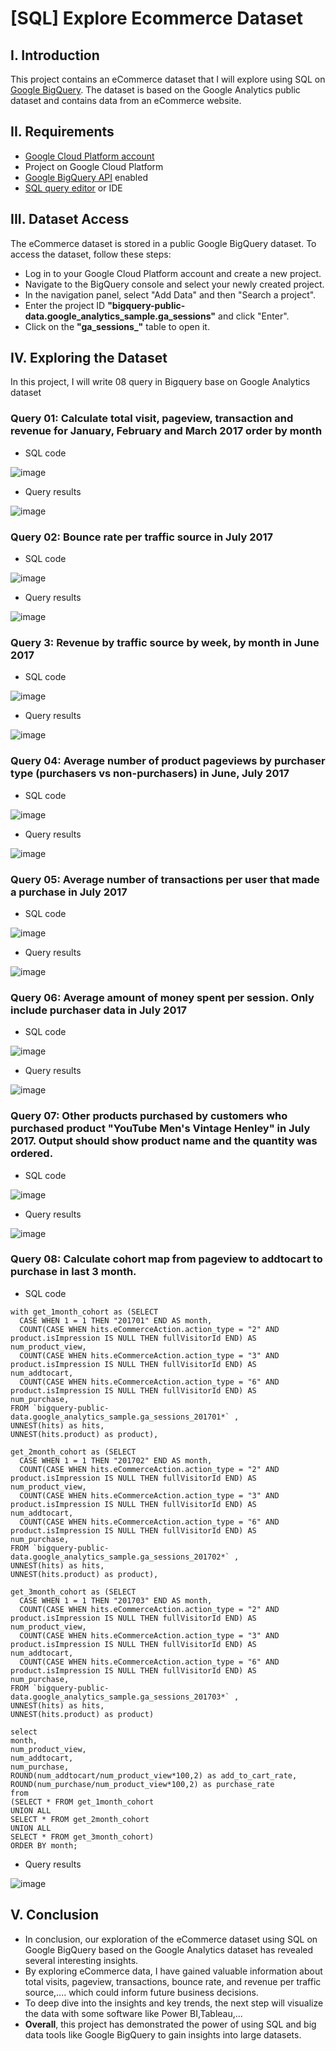 # [SQL] Explore Ecommerce Dataset
## I. Introduction
This project contains an eCommerce dataset that I will explore using SQL on [Google BigQuery](https://cloud.google.com/bigquery). The dataset is based on the Google Analytics public dataset and contains data from an eCommerce website.
## II. Requirements
* [Google Cloud Platform account](https://cloud.google.com)
* Project on Google Cloud Platform
* [Google BigQuery API](https://cloud.google.com/bigquery/docs/enable-transfer-service#:~:text=Enable%20the%20BigQuery%20Data%20Transfer%20Service,-Before%20you%20can&text=Open%20the%20BigQuery%20Data%20Transfer,Click%20the%20ENABLE%20button.) enabled
* [SQL query editor](https://cloud.google.com/monitoring/mql/query-editor) or IDE
## III. Dataset Access
The eCommerce dataset is stored in a public Google BigQuery dataset. To access the dataset, follow these steps:
* Log in to your Google Cloud Platform account and create a new project.
* Navigate to the BigQuery console and select your newly created project.
* In the navigation panel, select "Add Data" and then "Search a project".
* Enter the project ID **"bigquery-public-data.google_analytics_sample.ga_sessions"** and click "Enter".
* Click on the **"ga_sessions_"** table to open it.
## IV. Exploring the Dataset
In this project, I will write 08 query in Bigquery base on Google Analytics dataset
### Query 01: Calculate total visit, pageview, transaction and revenue for January, February and March 2017 order by month
* SQL code

![image](https://user-images.githubusercontent.com/101726623/235141283-3f640e8c-237f-4100-b734-f0383a999560.png)

* Query results

![image](https://user-images.githubusercontent.com/101726623/235141359-1648197b-6339-42ca-b2a2-3dce9f39283b.png)

### Query 02: Bounce rate per traffic source in July 2017
* SQL code

![image](https://user-images.githubusercontent.com/101726623/235142111-5df9bb05-f29c-49e5-a1d8-3f7187667874.png)

* Query results

![image](https://user-images.githubusercontent.com/101726623/235142182-87c47ea0-4cae-41b8-8204-f17d774914d3.png)

### Query 3: Revenue by traffic source by week, by month in June 2017
* SQL code

![image](https://user-images.githubusercontent.com/101726623/235142542-556901cf-2087-4c72-94d4-0372546ad77d.png)

* Query results

![image](https://user-images.githubusercontent.com/101726623/235142590-e0fec692-794c-4247-a659-433ce605c158.png)

### Query 04: Average number of product pageviews by purchaser type (purchasers vs non-purchasers) in June, July 2017
* SQL code

![image](https://user-images.githubusercontent.com/101726623/235143185-85e4ffbe-1030-4f70-99c6-1571facdf3d8.png)

* Query results

![image](https://user-images.githubusercontent.com/101726623/235143315-8d87f354-351b-4218-ac77-bf8c0f9e716b.png)

### Query 05: Average number of transactions per user that made a purchase in July 2017
* SQL code

![image](https://user-images.githubusercontent.com/101726623/235143576-0a816953-e12d-4d47-ab8b-0a851e82a65c.png)

* Query results

![image](https://user-images.githubusercontent.com/101726623/235143708-06c7b447-5c1e-44bb-89ae-c5fed537bd92.png)

### Query 06: Average amount of money spent per session. Only include purchaser data in July 2017
* SQL code

![image](https://user-images.githubusercontent.com/101726623/235144017-2e40f75c-4374-4d2b-94cb-a36c591a80c2.png)

* Query results

![image](https://user-images.githubusercontent.com/101726623/235144083-3499b416-0388-46ea-850f-30006e1b4ede.png)

### Query 07: Other products purchased by customers who purchased product "YouTube Men's Vintage Henley" in July 2017. Output should show product name and the quantity was ordered.
* SQL code

![image](https://user-images.githubusercontent.com/101726623/235146761-aeb66e07-8f91-4c6f-a4c2-c3fb8d64708a.png)

* Query results

![image](https://user-images.githubusercontent.com/101726623/235146847-e367b16c-38f0-484e-8c89-85dfa1b69499.png)

### Query 08: Calculate cohort map from pageview to addtocart to purchase in last 3 month.
* SQL code

```
with get_1month_cohort as (SELECT  
  CASE WHEN 1 = 1 THEN "201701" END AS month,
  COUNT(CASE WHEN hits.eCommerceAction.action_type = "2" AND product.isImpression IS NULL THEN fullVisitorId END) AS 
num_product_view,
  COUNT(CASE WHEN hits.eCommerceAction.action_type = "3" AND product.isImpression IS NULL THEN fullVisitorId END) AS 
num_addtocart,
  COUNT(CASE WHEN hits.eCommerceAction.action_type = "6" AND product.isImpression IS NULL THEN fullVisitorId END) AS 
num_purchase,
FROM `bigquery-public-data.google_analytics_sample.ga_sessions_201701*` ,
UNNEST(hits) as hits,
UNNEST(hits.product) as product),

get_2month_cohort as (SELECT  
  CASE WHEN 1 = 1 THEN "201702" END AS month,
  COUNT(CASE WHEN hits.eCommerceAction.action_type = "2" AND product.isImpression IS NULL THEN fullVisitorId END) AS 
num_product_view,
  COUNT(CASE WHEN hits.eCommerceAction.action_type = "3" AND product.isImpression IS NULL THEN fullVisitorId END) AS 
num_addtocart,
  COUNT(CASE WHEN hits.eCommerceAction.action_type = "6" AND product.isImpression IS NULL THEN fullVisitorId END) AS 
num_purchase,
FROM `bigquery-public-data.google_analytics_sample.ga_sessions_201702*` ,
UNNEST(hits) as hits,
UNNEST(hits.product) as product),

get_3month_cohort as (SELECT  
  CASE WHEN 1 = 1 THEN "201703" END AS month,
  COUNT(CASE WHEN hits.eCommerceAction.action_type = "2" AND product.isImpression IS NULL THEN fullVisitorId END) AS 
num_product_view,
  COUNT(CASE WHEN hits.eCommerceAction.action_type = "3" AND product.isImpression IS NULL THEN fullVisitorId END) AS 
num_addtocart,
  COUNT(CASE WHEN hits.eCommerceAction.action_type = "6" AND product.isImpression IS NULL THEN fullVisitorId END) AS 
num_purchase,
FROM `bigquery-public-data.google_analytics_sample.ga_sessions_201703*` ,
UNNEST(hits) as hits,
UNNEST(hits.product) as product)

select 
month,
num_product_view,
num_addtocart,
num_purchase,
ROUND(num_addtocart/num_product_view*100,2) as add_to_cart_rate,
ROUND(num_purchase/num_product_view*100,2) as purchase_rate
from 
(SELECT * FROM get_1month_cohort
UNION ALL 
SELECT * FROM get_2month_cohort
UNION ALL
SELECT * FROM get_3month_cohort)
ORDER BY month;
```
* Query results

![image](https://user-images.githubusercontent.com/101726623/235148311-a2d83174-9bf3-43e3-aed1-47030af40b3b.png)

## V. Conclusion
* In conclusion, our exploration of the eCommerce dataset using SQL on Google BigQuery based on the Google Analytics dataset has revealed several interesting insights.
* By exploring eCommerce data, I have gained valuable information about total visits, pageview, transactions, bounce rate, and revenue per traffic source,.... which could inform future business decisions.
* To deep dive into the insights and key trends, the next step will visualize the data with some software like Power BI,Tableau,...
* **Overall**, this project has demonstrated the power of using SQL and big data tools like Google BigQuery to gain insights into large datasets.

